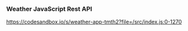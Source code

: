 ### Weather JavaScript Rest API

https://codesandbox.io/s/weather-app-tmth2?file=/src/index.js:0-1270
